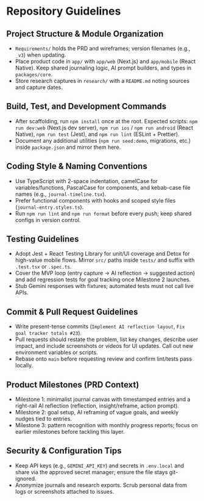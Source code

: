 # Repository Guidelines

## Project Structure & Module Organization
- `Requirements/` holds the PRD and wireframes; version filenames (e.g., `_v3`) when updating.
- Place product code in `app/` with `app/web` (Next.js) and `app/mobile` (React Native). Keep shared journaling logic, AI prompt builders, and types in `packages/core`.
- Store research captures in `research/` with a `README.md` noting sources and capture dates.

## Build, Test, and Development Commands
- After scaffolding, run `npm install` once at the root. Expected scripts: `npm run dev:web` (Next.js dev server), `npm run ios` / `npm run android` (React Native), `npm run test` (Jest), and `npm run lint` (ESLint + Prettier).
- Document any additional utilities (`npm run seed:demo`, migrations, etc.) inside `package.json` and mirror them here.

## Coding Style & Naming Conventions
- Use TypeScript with 2-space indentation, camelCase for variables/functions, PascalCase for components, and kebab-case file names (e.g., `journal-timeline.tsx`).
- Prefer functional components with hooks and scoped style files (`journal-entry.styles.ts`).
- Run `npm run lint` and `npm run format` before every push; keep shared configs in version control.

## Testing Guidelines
- Adopt Jest + React Testing Library for unit/UI coverage and Detox for high-value mobile flows. Mirror `src/` paths inside `tests/` and suffix with `.test.tsx` or `.spec.ts`.
- Cover the MVP loop (entry capture → AI reflection → suggested action) and add regression tests for goal tracking once Milestone 2 launches.
- Stub Gemini responses with fixtures; automated tests must not call live APIs.

## Commit & Pull Request Guidelines
- Write present-tense commits (`Implement AI reflection layout`, `Fix goal tracker totals #23`).
- Pull requests should restate the problem, list key changes, describe user impact, and include screenshots or videos for UI updates. Call out new environment variables or scripts.
- Rebase onto `main` before requesting review and confirm lint/tests pass locally.

## Product Milestones (PRD Context)
- Milestone 1: minimalist journal canvas with timestamped entries and a right-rail AI reflection (reflection, insight/reframe, action prompt).
- Milestone 2: goal setup, AI reframing of vague goals, and weekly nudges tied to entries.
- Milestone 3: pattern recognition with monthly progress reports; focus on earlier milestones before tackling this layer.

## Security & Configuration Tips
- Keep API keys (e.g., `GEMINI_API_KEY`) and secrets in `.env.local` and share via the approved secret manager; ensure the file stays git-ignored.
- Anonymize journals and research exports. Scrub personal data from logs or screenshots attached to issues.
